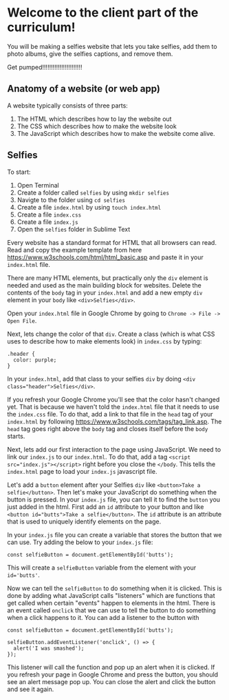 # Welcome to the client part of the curriculum!

You will be making a selfies website that lets you take selfies, add them to photo albums, give the selfies captions, and remove them.

Get pumped!!!!!!!!!!!!!!!!!!!!!!!

## Anatomy of a website (or web app)

A website typically consists of three parts:

1. The HTML which describes how to lay the website out
2. The CSS which describes how to make the website look
3. The JavaScript which describes how to make the website come alive.

## Selfies

To start:

1. Open Terminal
2. Create a folder called `selfies` by using `mkdir selfies`
3. Navigte to the folder using `cd selfies`
4. Create a file `index.html` by using `touch index.html`
5. Create a file `index.css`
6. Create a file `index.js`
7. Open the `selfies` folder in Sublime Text

Every website has a standard format for HTML that all browsers can read. Read and copy the example template from here https://www.w3schools.com/html/html_basic.asp and paste it in your `index.html` file.

There are many HTML elements, but practically only the `div` element is needed and used as the main building block for websites. Delete the contents of the `body` tag in your `index.html` and add a new empty `div` element in your `body` like `<div>Selfies</div>`.

Open your `index.html` file in Google Chrome by going to `Chrome -> File -> Open File`.

Next, lets change the color of that `div`. Create a class (which is what CSS uses to describe how to make elements look) in `index.css` by typing:
```
.header {
  color: purple;
}
```

In your `index.html`, add that class to your selfies `div` by doing `<div class="header">Selfies</div>`.

If you refresh your Google Chrome you'll see that the color hasn't changed yet. That is because we haven't told the `index.html` file that it needs to use the `index.css` file. To do that, add a link to that file in the `head` tag of your `index.html` by following https://www.w3schools.com/tags/tag_link.asp. The `head` tag goes right above the `body` tag and closes itself before the `body` starts.

Next, lets add our first interaction to the page using JavaScript. We need to link our `index.js` to our `index.html`. To do that, add a tag `<script src="index.js"></script>` right before you close the `</body`. This tells the `index.html` page to load your `index.js` javascript file.

Let's add a `button` element after your Selfies `div` like `<button>Take a selfie</button>`. Then let's make your JavaScript do something when the button is pressed. In your `index.js` file, you can tell it to find the `button` you just added in the html. First add an `id` attribute to your button and like `<button id="butts">Take a selfie</button>`. The `id` attribute is an attribute that is used to uniquely identify elements on the page.

In your `index.js` file you can create a variable that stores the button that we can use. Try adding the below to your `index.js` file:
```
const selfieButton = document.getElementById('butts');
```
This will create a `selfieButton` variable from the element with your `id='butts'`.

Now we can tell the `selfieButton` to do something when it is clicked. This is done by adding what JavaScript calls "listeners" which are functions that get called when certain "events" happen to elements in the html. There is an event called `onclick` that we can use to tell the button to do something when a click happens to it. You can add a listener to the button with
```
const selfieButton = document.getElementById('butts');

selfieButton.addEventListener('onclick', () => {
  alert('I was smashed');
});
```

This listener will call the function and pop up an alert when it is clicked. If you refresh your page in Google Chrome and press the button, you should see an alert message pop up. You can close the alert and click the button and see it again.
